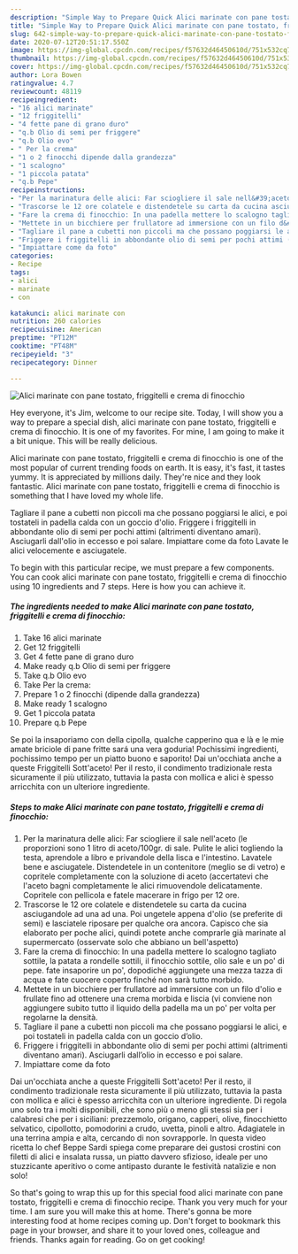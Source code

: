 ```yaml
---
description: "Simple Way to Prepare Quick Alici marinate con pane tostato, friggitelli e crema di finocchio"
title: "Simple Way to Prepare Quick Alici marinate con pane tostato, friggitelli e crema di finocchio"
slug: 642-simple-way-to-prepare-quick-alici-marinate-con-pane-tostato-friggitelli-e-crema-di-finocchio
date: 2020-07-12T20:51:17.550Z
image: https://img-global.cpcdn.com/recipes/f57632d46450610d/751x532cq70/alici-marinate-con-pane-tostato-friggitelli-e-crema-di-finocchio-recipe-main-photo.jpg
thumbnail: https://img-global.cpcdn.com/recipes/f57632d46450610d/751x532cq70/alici-marinate-con-pane-tostato-friggitelli-e-crema-di-finocchio-recipe-main-photo.jpg
cover: https://img-global.cpcdn.com/recipes/f57632d46450610d/751x532cq70/alici-marinate-con-pane-tostato-friggitelli-e-crema-di-finocchio-recipe-main-photo.jpg
author: Lora Bowen
ratingvalue: 4.7
reviewcount: 48119
recipeingredient:
- "16 alici marinate"
- "12 friggitelli"
- "4 fette pane di grano duro"
- "q.b Olio di semi per friggere"
- "q.b Olio evo"
- " Per la crema"
- "1 o 2 finocchi dipende dalla grandezza"
- "1 scalogno"
- "1 piccola patata"
- "q.b Pepe"
recipeinstructions:
- "Per la marinatura delle alici: Far sciogliere il sale nell&#39;aceto (le proporzioni sono 1 litro di aceto/100gr. di sale. Pulite le alici togliendo la testa, aprendole a libro e privandole della lisca e l&#39;intestino. Lavatele bene e asciugatele. Distendetele in un contenitore (meglio se di vetro) e copritele completamente con la soluzione di aceto (accertatevi che l&#39;aceto bagni completamente le alici rimuovendole delicatamente. Copritele con pellicola e fatele macerare in frigo per 12 ore."
- "Trascorse le 12 ore colatele e distendetele su carta da cucina asciugandole ad una ad una. Poi ungetele appena d&#39;olio (se preferite di semi) e lasciatele riposare per qualche ora ancora. Capisco che sia elaborato per poche alici, quindi potete anche comprarle già marinate al supermercato (osservate solo che abbiano un bell&#39;aspetto)"
- "Fare la crema di finocchio: In una padella mettere lo scalogno tagliato sottile, la patata a rondelle sottili, il finocchio sottile, olio sale e un po&#39; di pepe. fate insaporire un po&#39;, dopodiché aggiungete una mezza tazza di acqua e fate cuocere coperto finché non sarà tutto morbido."
- "Mettete in un bicchiere per frullatore ad immersione con un filo d&#39;olio e frullate fino ad ottenere una crema morbida e liscia (vi conviene non aggiungere subito tutto il liquido della padella ma un po&#39; per volta per regolarne la densità."
- "Tagliare il pane a cubetti non piccoli ma che possano poggiarsi le alici, e poi tostateli in padella calda con un goccio d’olio."
- "Friggere i friggitelli in abbondante olio di semi per pochi attimi (altrimenti diventano amari). Asciugarli dall’olio in eccesso e poi salare."
- "Impiattare come da foto"
categories:
- Recipe
tags:
- alici
- marinate
- con

katakunci: alici marinate con 
nutrition: 260 calories
recipecuisine: American
preptime: "PT12M"
cooktime: "PT48M"
recipeyield: "3"
recipecategory: Dinner

---
```



![Alici marinate con pane tostato, friggitelli e crema di finocchio](https://img-global.cpcdn.com/recipes/f57632d46450610d/751x532cq70/alici-marinate-con-pane-tostato-friggitelli-e-crema-di-finocchio-recipe-main-photo.jpg)

Hey everyone, it's Jim, welcome to our recipe site. Today, I will show you a way to prepare a special dish, alici marinate con pane tostato, friggitelli e crema di finocchio. It is one of my favorites. For mine, I am going to make it a bit unique. This will be really delicious.

Alici marinate con pane tostato, friggitelli e crema di finocchio is one of the most popular of current trending foods on earth. It is easy, it's fast, it tastes yummy. It is appreciated by millions daily. They're nice and they look fantastic. Alici marinate con pane tostato, friggitelli e crema di finocchio is something that I have loved my whole life.

Tagliare il pane a cubetti non piccoli ma che possano poggiarsi le alici, e poi tostateli in padella calda con un goccio d&#39;olio. Friggere i friggitelli in abbondante olio di semi per pochi attimi (altrimenti diventano amari). Asciugarli dall&#39;olio in eccesso e poi salare. Impiattare come da foto Lavate le alici velocemente e asciugatele.


To begin with this particular recipe, we must prepare a few components. You can cook alici marinate con pane tostato, friggitelli e crema di finocchio using 10 ingredients and 7 steps. Here is how you can achieve it.

<!--inarticleads1-->

##### The ingredients needed to make Alici marinate con pane tostato, friggitelli e crema di finocchio:

1. Take 16 alici marinate
1. Get 12 friggitelli
1. Get 4 fette pane di grano duro
1. Make ready q.b Olio di semi per friggere
1. Take q.b Olio evo
1. Take  Per la crema:
1. Prepare 1 o 2 finocchi (dipende dalla grandezza)
1. Make ready 1 scalogno
1. Get 1 piccola patata
1. Prepare q.b Pepe


Se poi la insaporiamo con della cipolla, qualche capperino qua e là e le mie amate briciole di pane fritte sará una vera goduria! Pochissimi ingredienti, pochissimo tempo per un piatto buono e saporito! Dai un&#39;occhiata anche a queste Friggitelli Sott&#39;aceto! Per il resto, il condimento tradizionale resta sicuramente il più utilizzato, tuttavia la pasta con mollica e alici è spesso arricchita con un ulteriore ingrediente. 

<!--inarticleads2-->

##### Steps to make Alici marinate con pane tostato, friggitelli e crema di finocchio:

1. Per la marinatura delle alici: Far sciogliere il sale nell&#39;aceto (le proporzioni sono 1 litro di aceto/100gr. di sale. Pulite le alici togliendo la testa, aprendole a libro e privandole della lisca e l&#39;intestino. Lavatele bene e asciugatele. Distendetele in un contenitore (meglio se di vetro) e copritele completamente con la soluzione di aceto (accertatevi che l&#39;aceto bagni completamente le alici rimuovendole delicatamente. Copritele con pellicola e fatele macerare in frigo per 12 ore.
1. Trascorse le 12 ore colatele e distendetele su carta da cucina asciugandole ad una ad una. Poi ungetele appena d&#39;olio (se preferite di semi) e lasciatele riposare per qualche ora ancora. Capisco che sia elaborato per poche alici, quindi potete anche comprarle già marinate al supermercato (osservate solo che abbiano un bell&#39;aspetto)
1. Fare la crema di finocchio: In una padella mettere lo scalogno tagliato sottile, la patata a rondelle sottili, il finocchio sottile, olio sale e un po&#39; di pepe. fate insaporire un po&#39;, dopodiché aggiungete una mezza tazza di acqua e fate cuocere coperto finché non sarà tutto morbido.
1. Mettete in un bicchiere per frullatore ad immersione con un filo d&#39;olio e frullate fino ad ottenere una crema morbida e liscia (vi conviene non aggiungere subito tutto il liquido della padella ma un po&#39; per volta per regolarne la densità.
1. Tagliare il pane a cubetti non piccoli ma che possano poggiarsi le alici, e poi tostateli in padella calda con un goccio d’olio.
1. Friggere i friggitelli in abbondante olio di semi per pochi attimi (altrimenti diventano amari). Asciugarli dall’olio in eccesso e poi salare.
1. Impiattare come da foto


Dai un&#39;occhiata anche a queste Friggitelli Sott&#39;aceto! Per il resto, il condimento tradizionale resta sicuramente il più utilizzato, tuttavia la pasta con mollica e alici è spesso arricchita con un ulteriore ingrediente. Di regola uno solo tra i molti disponibili, che sono più o meno gli stessi sia per i calabresi che per i siciliani: prezzemolo, origano, capperi, olive, finocchietto selvatico, cipollotto, pomodorini a crudo, uvetta, pinoli e altro. Adagiatele in una terrina ampia e alta, cercando di non sovrapporle. In questa video ricetta lo chef Beppe Sardi spiega come preparare dei gustosi crostini con filetti di alici e insalata russa, un piatto davvero sfizioso, ideale per uno stuzzicante aperitivo o come antipasto durante le festività natalizie e non solo! 

So that's going to wrap this up for this special food alici marinate con pane tostato, friggitelli e crema di finocchio recipe. Thank you very much for your time. I am sure you will make this at home. There's gonna be more interesting food at home recipes coming up. Don't forget to bookmark this page in your browser, and share it to your loved ones, colleague and friends. Thanks again for reading. Go on get cooking!
